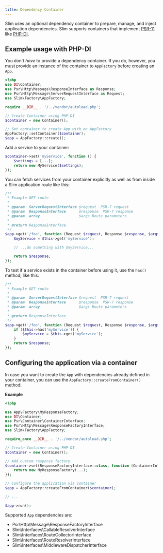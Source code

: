 ```yaml
---
title: Dependency Container
---
```


Slim uses an optional dependency container to prepare, manage, and inject application
dependencies. Slim supports containers that implement [PSR-11](http://www.php-fig.org/psr/psr-11/) like [PHP-DI](http://php-di.org/doc/frameworks/slim.html).

## Example usage with PHP-DI

You don't _have_ to provide a dependency container. If you do, however, you must provide an instance of the container to `AppFactory` before creating an `App`.

```php
<?php
use DI\Container;
use Psr\Http\Message\ResponseInterface as Response;
use Psr\Http\Message\ServerRequestInterface as Request;
use Slim\Factory\AppFactory;

require __DIR__ . '/../vendor/autoload.php';

// Create Container using PHP-DI
$container = new Container();

// Set container to create App with on AppFactory
AppFactory::setContainer($container);
$app = AppFactory::create();
```

Add a service to your container:

```php
$container->set('myService', function () {
    $settings = [...];
    return new MyService($settings);
});
```

You can fetch services from your container explicitly as well as from inside a Slim
application route like this:

```php
/**
 * Example GET route
 *
 * @param  ServerRequestInterface $request  PSR-7 request
 * @param  ResponseInterface      $response  PSR-7 response
 * @param  array                  $args Route parameters
 *
 * @return ResponseInterface
 */
$app->get('/foo', function (Request $request, Response $response, $args) {
    $myService = $this->get('myService');

    // ...do something with $myService...

    return $response;
});
```

To test if a service exists in the container before using it, use the `has()` method, like this:

```php
/**
 * Example GET route
 *
 * @param  ServerRequestInterface $request  PSR-7 request
 * @param  ResponseInterface      $response  PSR-7 response
 * @param  array                  $args Route parameters
 *
 * @return ResponseInterface
 */
$app->get('/foo', function (Request $request, Response $response, $args) {
    if ($this->has('myService')) {
        $myService = $this->get('myService');
    }
    return $response;
});
```

## Configuring the application via a container

In case you want to create the `App` with dependencies already defined in your container, 
you can use the `AppFactory::createFromContainer()` method.

**Example**

```php
<?php

use App\Factory\MyResponseFactory;
use DI\Container;
use Psr\Container\ContainerInterface;
use Psr\Http\Message\ResponseFactoryInterface;
use Slim\Factory\AppFactory;

require_once __DIR__ . '/../vendor/autoload.php';

// Create Container using PHP-DI
$container = new Container();

// Add custom response factory
$container->set(ResponseFactoryInterface::class, function (ContainerInterface $container) {
    return new MyResponseFactory(...);
});

// Configure the application via container
$app = AppFactory::createFromContainer($container);

// ...

$app->run();
```

Supported `App` dependencies are:

* Psr\Http\Message\ResponseFactoryInterface
* Slim\Interfaces\CallableResolverInterface
* Slim\Interfaces\RouteCollectorInterface
* Slim\Interfaces\RouteResolverInterface
* Slim\Interfaces\MiddlewareDispatcherInterface
